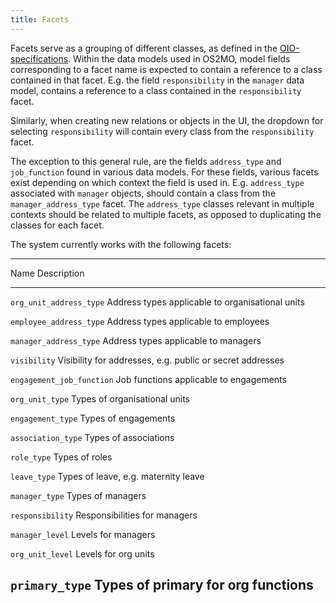 ```yaml
---
title: Facets
---
```


Facets serve as a grouping of different classes, as defined in the
[OIO-specifications](https://digitaliser.dk/resource/1567856). Within
the data models used in OS2MO, model fields corresponding to a facet
name is expected to contain a reference to a class contained in that
facet. E.g. the field `responsibility` in the `manager` data model,
contains a reference to a class contained in the `responsibility` facet.

Similarly, when creating new relations or objects in the UI, the
dropdown for selecting `responsibility` will contain every class from
the `responsibility` facet.

The exception to this general rule, are the fields `address_type` and
`job_function` found in various data models. For these fields, various
facets exist depending on which context the field is used in. E.g.
`address_type` associated with `manager` objects, should contain a class
from the `manager_address_type` facet. The `address_type` classes
relevant in multiple contexts should be related to multiple facets, as
opposed to duplicating the classes for each facet.

The system currently works with the following facets:

  --------------------------------------------------------------------------
  Name                        Description
  --------------------------- ----------------------------------------------
  `org_unit_address_type`     Address types applicable to organisational
                              units

  `employee_address_type`     Address types applicable to employees

  `manager_address_type`      Address types applicable to managers

  `visibility`                Visibility for addresses, e.g. public or
                              secret addresses

  `engagement_job_function`   Job functions applicable to engagements

  `org_unit_type`             Types of organisational units

  `engagement_type`           Types of engagements

  `association_type`          Types of associations

  `role_type`                 Types of roles

  `leave_type`                Types of leave, e.g. maternity leave

  `manager_type`              Types of managers

  `responsibility`            Responsibilities for managers

  `manager_level`             Levels for managers

  `org_unit_level`            Levels for org units

  `primary_type`              Types of primary for org functions
  --------------------------------------------------------------------------
